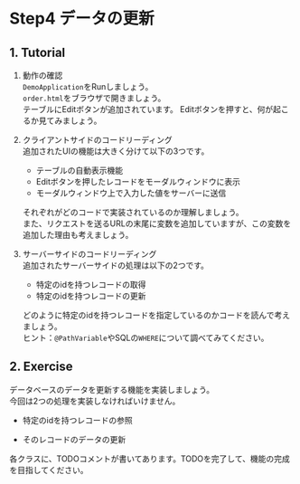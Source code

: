 # Step4 データの更新

## 1. Tutorial

1. 動作の確認  
`DemoApplication`をRunしましょう。  
`order.html`をブラウザで開きましょう。  
テーブルにEditボタンが追加されています。
Editボタンを押すと、何が起こるか見てみましょう。  

2. クライアントサイドのコードリーディング  
追加されたUIの機能は大きく分けて以下の3つです。
   - テーブルの自動表示機能
   - Editボタンを押したレコードをモーダルウィンドウに表示 
   - モーダルウィンドウ上で入力した値をサーバーに送信  

   それぞれがどのコードで実装されているのか理解しましょう。  
   また、リクエストを送るURLの末尾に変数を追加していますが、この変数を追加した理由も考えましょう。

1. サーバーサイドのコードリーディング  
追加されたサーバーサイドの処理は以下の2つです。
   - 特定のidを持つレコードの取得
   - 特定のidを持つレコードの更新  

   どのように特定のidを持つレコードを指定しているのかコードを読んで考えましょう。  
   ヒント：`@PathVariable`やSQLの`WHERE`について調べてみてください。



## 2. Exercise
データベースのデータを更新する機能を実装しましょう。  
今回は2つの処理を実装しなければいけません。
  - 特定のidを持つレコードの参照
  
  - そのレコードのデータの更新  

各クラスに、TODOコメントが書いてあります。TODOを完了して、機能の完成を目指してください。
